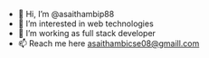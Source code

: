 - 👋 Hi, I’m @asaithambip88
- 👀 I’m interested in web technologies
- 🌱 I’m working as full stack developer
- 📫 Reach me here asaithambicse08@gmaill.com
